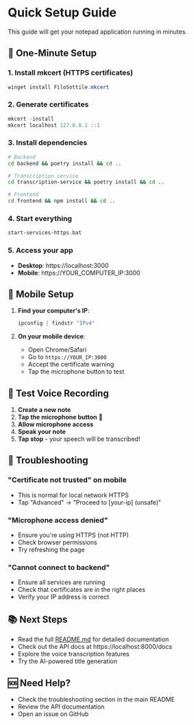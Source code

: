 # Quick Setup Guide

This guide will get your notepad application running in minutes.

## 🚀 One-Minute Setup

### 1. Install mkcert (HTTPS certificates)
```powershell
winget install FiloSottile.mkcert
```

### 2. Generate certificates
```powershell
mkcert -install
mkcert localhost 127.0.0.1 ::1
```

### 3. Install dependencies
```bash
# Backend
cd backend && poetry install && cd ..

# Transcription service  
cd transcription-service && poetry install && cd ..

# Frontend
cd frontend && npm install && cd ..
```

### 4. Start everything
```bash
start-services-https.bat
```

### 5. Access your app
- **Desktop**: https://localhost:3000
- **Mobile**: https://YOUR_COMPUTER_IP:3000

## 📱 Mobile Setup

1. **Find your computer's IP**:
   ```powershell
   ipconfig | findstr "IPv4"
   ```

2. **On your mobile device**:
   - Open Chrome/Safari
   - Go to `https://YOUR_IP:3000`
   - Accept the certificate warning
   - Tap the microphone button to test

## 🎤 Test Voice Recording

1. **Create a new note**
2. **Tap the microphone button** 🎤
3. **Allow microphone access**
4. **Speak your note**
5. **Tap stop** - your speech will be transcribed!

## 🔧 Troubleshooting

### "Certificate not trusted" on mobile
- This is normal for local network HTTPS
- Tap "Advanced" → "Proceed to [your-ip] (unsafe)"

### "Microphone access denied"
- Ensure you're using HTTPS (not HTTP)
- Check browser permissions
- Try refreshing the page

### "Cannot connect to backend"
- Ensure all services are running
- Check that certificates are in the right places
- Verify your IP address is correct

## 📚 Next Steps

- Read the full [README.md](README.md) for detailed documentation
- Check out the API docs at https://localhost:8000/docs
- Explore the voice transcription features
- Try the AI-powered title generation

## 🆘 Need Help?

- Check the troubleshooting section in the main README
- Review the API documentation
- Open an issue on GitHub 